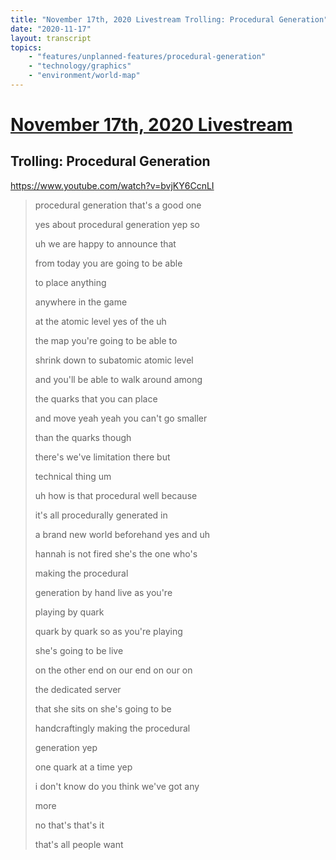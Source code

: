 ```yaml
---
title: "November 17th, 2020 Livestream Trolling: Procedural Generation"
date: "2020-11-17"
layout: transcript
topics:
    - "features/unplanned-features/procedural-generation"
    - "technology/graphics"
    - "environment/world-map"
---
```

# [November 17th, 2020 Livestream](../2020-11-17.md)
## Trolling: Procedural Generation
https://www.youtube.com/watch?v=bvjKY6CcnLI
> procedural generation that's a good one
> 
> yes about procedural generation yep so
> 
> uh we are happy to announce that
> 
> from today you are going to be able
> 
> to place anything
> 
> anywhere in the game
> 
> at the atomic level yes of the uh
> 
> the map you're going to be able to
> 
> shrink down to subatomic atomic level
> 
> and you'll be able to walk around among
> 
> the quarks that you can place
> 
> and move yeah yeah you can't go smaller
> 
> than the quarks though
> 
> there's we've limitation there but
> 
> technical thing um
> 
> uh how is that procedural well because
> 
> it's all procedurally generated in
> 
> a brand new world beforehand yes and uh
> 
> hannah is not fired she's the one who's
> 
> making the procedural
> 
> generation by hand live as you're
> 
> playing by quark
> 
> quark by quark so as you're playing
> 
> she's going to be live
> 
> on the other end on our end on our on
> 
> the dedicated server
> 
> that she sits on she's going to be
> 
> handcraftingly making the procedural
> 
> generation yep
> 
> one quark at a time yep
> 
> i don't know do you think we've got any
> 
> more
> 
> no that's that's it
> 
> that's all people want
> 
